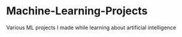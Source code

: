 # Machine-Learning-Projects
Various ML projects I made while learning about artificial intelligence 
